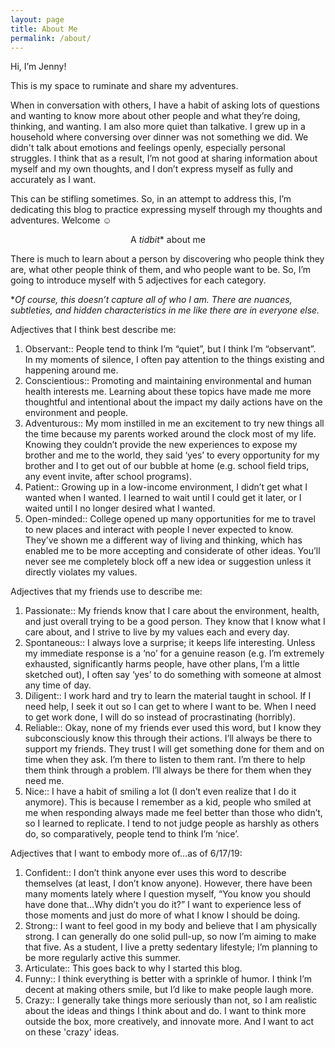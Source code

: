 ```yaml
---
layout: page
title: About Me
permalink: /about/
---
```


Hi, I’m Jenny!

This is my space to ruminate and share my adventures. 

When in conversation with others, I have a habit of asking lots of questions and wanting to know more about other people and what they’re doing, thinking, and wanting. I am also more quiet than talkative. I grew up in a household where conversing over dinner was not something we did. We didn't talk about emotions and feelings openly, especially personal struggles. I think that as a result, I’m not good at sharing information about myself and my own thoughts, and I don’t express myself as fully and accurately as I want.

This can be stifling sometimes. So, in an attempt to address this, I’m dedicating this blog to practice expressing myself through my thoughts and adventures. Welcome ☺

<p style="text-align: center;">
A <em>tidbit</em>* about me
</p>

There is much to learn about a person by discovering who people think they are, what other people think of them, and who people want to be. So, I’m going to introduce myself with 5 adjectives for each category. 

*<em>Of course, this doesn’t capture all of who I am. There are nuances, subtleties, and hidden characteristics in me like there are in everyone else.</em>

Adjectives that I think best describe me:
1.	Observant:: People tend to think I’m “quiet”, but I think I’m “observant”. In my moments of silence, I often pay attention to the things existing and happening around me.
2.	Conscientious:: Promoting and maintaining environmental and human health interests me. Learning about these topics have made me more thoughtful and intentional about the impact my daily actions have on the environment and people.
3.	Adventurous:: My mom instilled in me an excitement to try new things all the time because my parents worked around the clock most of my life. Knowing they couldn’t provide the new experiences to expose my brother and me to the world, they said ‘yes’ to every opportunity for my brother and I to get out of our bubble at home (e.g. school field trips, any event invite, after school programs).
4.	Patient:: Growing up in a low-income environment, I didn’t get what I wanted when I wanted. I learned to wait until I could get it later, or I waited until I no longer desired what I wanted. 
5.	Open-minded:: College opened up many opportunities for me to travel to new places and interact with people I never expected to know. They’ve shown me a different way of living and thinking, which has enabled me to be more accepting and considerate of other ideas. You’ll never see me completely block off a new idea or suggestion unless it directly violates my values.

Adjectives that my friends use to describe me:
1.	Passionate:: My friends know that I care about the environment, health, and just overall trying to be a good person. They know that I know what I care about, and I strive to live by my values each and every day.
2.	Spontaneous:: I always love a surprise; it keeps life interesting. Unless my immediate response is a ‘no’ for a genuine reason (e.g. I’m extremely exhausted, significantly harms people, have other plans, I’m a little sketched out), I often say ‘yes’ to do something with someone at almost any time of day. 
3.	Diligent:: I work hard and try to learn the material taught in school. If I need help, I seek it out so I can get to where I want to be. When I need to get work done, I will do so instead of procrastinating (horribly).
4.	Reliable:: Okay, none of my friends ever used this word, but I know they subconsciously know this through their actions. I’ll always be there to support my friends. They trust I will get something done for them and on time when they ask. I’m there to listen to them rant. I’m there to help them think through a problem. I’ll always be there for them when they need me.
5.	Nice:: I have a habit of smiling a lot (I don’t even realize that I do it anymore). This is because I remember as a kid, people who smiled at me when responding always made me feel better than those who didn’t, so I learned to replicate. I tend to not judge people as harshly as others do, so comparatively, people tend to think I’m ‘nice’.

Adjectives that I want to embody more of…as of 6/17/19:
1.	Confident:: I don’t think anyone ever uses this word to describe themselves (at least, I don’t know anyone). However, there have been many moments lately where I question myself, “You know you should have done that…Why didn’t you do it?” I want to experience less of those moments and just do more of what I know I should be doing.
2.	Strong:: I want to feel good in my body and believe that I am physically strong. I can generally do one solid pull-up, so now I’m aiming to make that five. As a student, I live a pretty sedentary lifestyle; I’m planning to be more regularly active this summer.
3.	Articulate:: This goes back to why I started this blog. 
4.	Funny:: I think everything is better with a sprinkle of humor. I think I’m decent at making others smile, but I’d like to make people laugh more. 
5.	Crazy:: I generally take things more seriously than not, so I am realistic about the ideas and things I think about and do. I want to think more outside the box, more creatively, and innovate more. And I want to act on these 'crazy' ideas.

